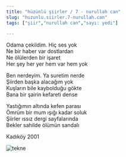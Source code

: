 ```yaml
---
title: "hüzünlü şiirler / 7 - nurullah can"
slug: "huzunlu.siirler.7-nurullah.can"
tags: ["şiir","nurullah can","sayı: yedi"]

---
```

Odama çekildim. Hiç ses yok\
Ne bir haber var dostlardan\
Ne ölülerden bir işaret\
Her şey her yer hem var hem yok

Ben nerdeyim. Ya suretim nerde\
Şiirden başka alacağım yok\
Kuşların bile kaybolduğu gökte\
Bana bir şairin kefareti dense

Yastığımın altında kefen parası\
Ömrüm bir mum ışığı kadar soluk\
Şiirler ıssız dergi sayfalarında\
Bekler sahilde ölümün sandalı

Kadıköy 2001



![tekne](/img/ky07_32_gurtugpeker.jpg)
